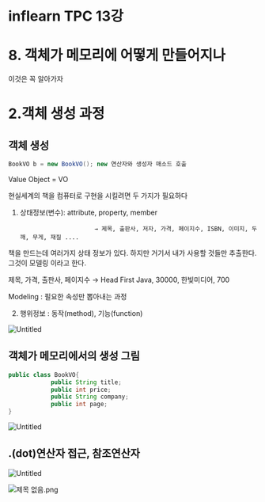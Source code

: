 # inflearn TPC 13강

# 8. 객체가 메모리에 어떻게 만들어지나

이것은 꼭 알아가자

# 2.객체 생성 과정

## 객체 생성

```java
BookVO b = new BookVO(); new 연산자와 생성자 매소드 호출
```

Value Object = VO

현실세계의 책을 컴퓨터로 구현을 시킬려면 두 가지가 필요하다

1) 상태정보(변수): attribute, property, member

                            → 제목, 출판사, 저자, 가격, 페이지수, ISBN, 이미지, 두깨, 무게, 재질 ....

책을 만드는데 여러가지 상태 정보가 있다. 하지만 거기서 내가 사용할 것들만 추출한다. 그것이 모델링 이라고 한다. 

제목, 가격, 출판사, 페이지수 → Head First Java, 30000, 한빛미디어, 700

Modeling : 필요한 속성만 뽑아내는 과정

2) 행위정보 : 동작(method), 기능(function) 

![Untitled](inflearn%20TPC%2013%E1%84%80%E1%85%A1%E1%86%BC%20c35e7e106cbf45debbabae9969b2c13a/Untitled.png)

## 객체가 메모리에서의 생성 그림

```java
public class BookVO{
			public String title;
			public int price;
			public String company;
			public int page;
}
```

![Untitled](inflearn%20TPC%2013%E1%84%80%E1%85%A1%E1%86%BC%20c35e7e106cbf45debbabae9969b2c13a/Untitled%201.png)

## .(dot)연산자 접근, 참조연산자

![Untitled](inflearn%20TPC%2013%E1%84%80%E1%85%A1%E1%86%BC%20c35e7e106cbf45debbabae9969b2c13a/Untitled%202.png)

![제목 없음.png](inflearn%20TPC%2013%E1%84%80%E1%85%A1%E1%86%BC%20c35e7e106cbf45debbabae9969b2c13a/%EC%A0%9C%EB%AA%A9_%EC%97%86%EC%9D%8C.png)
